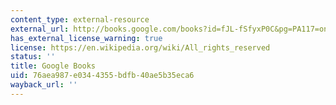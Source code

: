 ```yaml
---
content_type: external-resource
external_url: http://books.google.com/books?id=fJL-fSfyxP0C&pg=PA117=onepage
has_external_license_warning: true
license: https://en.wikipedia.org/wiki/All_rights_reserved
status: ''
title: Google Books
uid: 76aea987-e034-4355-bdfb-40ae5b35eca6
wayback_url: ''
---
```

